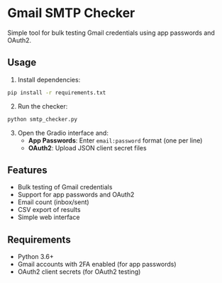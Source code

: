 # Gmail SMTP Checker

Simple tool for bulk testing Gmail credentials using app passwords and OAuth2.

## Usage

1. Install dependencies:
```bash
pip install -r requirements.txt
```

2. Run the checker:
```bash
python smtp_checker.py
```

3. Open the Gradio interface and:
   - **App Passwords**: Enter `email:password` format (one per line)
   - **OAuth2**: Upload JSON client secret files

## Features

- Bulk testing of Gmail credentials
- Support for app passwords and OAuth2
- Email count (inbox/sent)
- CSV export of results
- Simple web interface

## Requirements

- Python 3.6+
- Gmail accounts with 2FA enabled (for app passwords)
- OAuth2 client secrets (for OAuth2 testing)